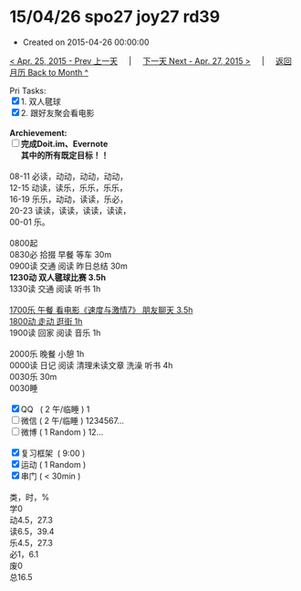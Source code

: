 # 15/04/26 spo27 joy27 rd39

- Created on 2015-04-26 00:00:00

[< Apr. 25, 2015 - Prev 上一天](/_archived/lifelogs/2015/04/d25.md) &nbsp; &nbsp; | &nbsp; &nbsp; [下一天 Next - Apr. 27, 2015 >](/_archived/lifelogs/2015/04/d27.md) &nbsp; &nbsp; |  &nbsp; &nbsp; [返回月历 Back to Month ^](/_archived/lifelogs/2015/04/index.md)
<br/><div>Pri Tasks:<br/><input type="checkbox" checked="true" />1. 双人毽球</div><div><input type="checkbox" checked="true" />2. 跟好友聚会看电影</div><div><br/></div><div><b>Archievement:</b></div><div><b><input type="checkbox" />完成Doit.im、</b><b>Evernote</b></div><div><b>      其中的</b><b>所有</b><b>既定目标！！</b></div><div><div><br/></div>08-11 必读，动动，动动，动动，<br/>12-15 动读，读乐，乐乐，乐乐，<br/>16-19 乐乐，动动，读读，乐必，<br/>20-23 读读，读读，读读，读读，</div><div>00-01 乐。<br/><div><br/></div>0800起<br/>0830必 拾掇 早餐 等车 30m</div><div>0900读 交通 阅读 昨日总结 30m</div><div><b>1230动 双人毽球比赛 3.5h</b><div>1330读 交通 阅读 听书 1h</div><div><br/></div><div><u>1700乐 午餐 看电影《速度与激情7》 朋友聊天 3.5h</u></div><div><u>1800动 走动 逛街 1h</u></div><div>1900读 回家 阅读 音乐 1h</div></div><div><div><br/></div>2000乐 晚餐 小憩 1h</div><div>0000读 日记 阅读 清理未读文章 洗澡 听书 4h</div><div>0030乐 30m</div><div>0030睡</div><div><br/></div><div><input type="checkbox" checked="true" />QQ   ( 2 午/临睡 ) 1<br/><input type="checkbox" />微信 ( 2 午/临睡 ) 1234567…</div><div><input type="checkbox" />微博 ( 1 Random ) 12…</div><div><br/></div><div><input type="checkbox" checked="true" />复习框架  ( 9:00 ) <br/></div><div><input type="checkbox" checked="true" />运动 ( 1 Random ) </div><div><input type="checkbox" checked="true" />串门 ( < 30min ) </div><div><div><br/></div>类，时，%<br/>学0<br/>动4.5，27.3<br/>读6.5，39.4<br/>乐4.5，27.3<br/>必1，6.1<br/>废0<br/>总16.5</div>

